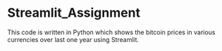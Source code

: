 # Streamlit_Assignment
This code is written in Python which shows the bitcoin prices in various currencies over last one year using Streamlit.
